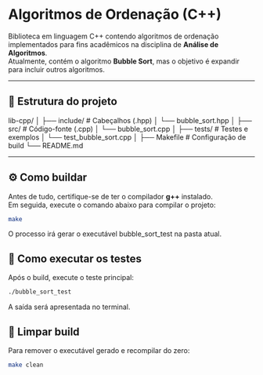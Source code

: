 # Algoritmos de Ordenação (C++)

Biblioteca em linguagem C++ contendo algoritmos de ordenação implementados para fins acadêmicos na disciplina de **Análise de Algoritmos**.  
Atualmente, contém o algoritmo **Bubble Sort**, mas o objetivo é expandir para incluir outros algoritmos.

---

## 📁 Estrutura do projeto
lib-cpp/
│
├── include/ # Cabeçalhos (.hpp)
│ └── bubble_sort.hpp
│
├── src/ # Código-fonte (.cpp)
│ └── bubble_sort.cpp
│
├── tests/ # Testes e exemplos
│ └── test_bubble_sort.cpp
│
├── Makefile # Configuração de build
└── README.md

---

## ⚙️ Como buildar
Antes de tudo, certifique-se de ter o compilador **g++** instalado.  
Em seguida, execute o comando abaixo para compilar o projeto:

```bash
make
```
O processo irá gerar o executável bubble_sort_test na pasta atual.

## 🧪 Como executar os testes
Após o build, execute o teste principal:

```bash
./bubble_sort_test
```
A saída será apresentada no terminal.

## 🧹 Limpar build
Para remover o executável gerado e recompilar do zero:
```bash
make clean
```